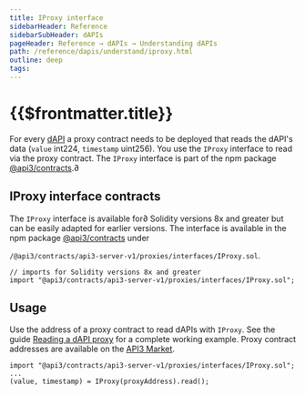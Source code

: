 ```yaml
---
title: IProxy interface
sidebarHeader: Reference
sidebarSubHeader: dAPIs
pageHeader: Reference → dAPIs → Understanding dAPIs
path: /reference/dapis/understand/iproxy.html
outline: deep
tags:
---
```


<PageHeader/>

<SearchHighlight/>

<FlexStartTag/>

# {{$frontmatter.title}}

For every [dAPI](/reference/dapis/understand/index.md) a proxy contract needs to
be deployed that reads the dAPI's data (`value` int224, `timestamp` uint256).
You use the `IProxy` interface to read via the proxy contract. The `IProxy`
interface is part of the npm package
[@api3/contracts](https://www.npmjs.com/package/@api3/contracts).∂

## IProxy interface contracts

The `IProxy` interface is available for∂ Solidity versions 8x and greater but
can be easily adapted for earlier versions. The interface is available in the
npm package [@api3/contracts](https://www.npmjs.com/package/@api3/contracts)
under

`/@api3/contracts/api3-server-v1/proxies/interfaces/IProxy.sol`.

```solidity
// imports for Solidity versions 8x and greater
import "@api3/contracts/api3-server-v1/proxies/interfaces/IProxy.sol";
```

## Usage

Use the address of a proxy contract to read dAPIs with `IProxy`. See the guide
[Reading a dAPI proxy](/guides/dapis/read-a-dapi/) for a complete working
example. Proxy contract addresses are available on the
[API3 Market](https://market.api3.org).

```solidity
import "@api3/contracts/api3-server-v1/proxies/interfaces/IProxy.sol";
...
(value, timestamp) = IProxy(proxyAddress).read();

```

<FlexEndTag/>
